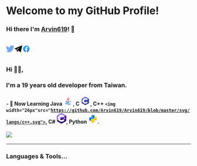 # Welcome to my GitHub Profile!

### Hi there I'm [Arvin619](https://github.com/Arvin619)! 👋
<br>
<a href="https://twitter.com/Arvin6191">
  <img align="left" alt="Twitter" width="22px" src="https://github.com/Arvin619/Arvin619/blob/master/svg/social/twitter.svg" />
</a>
<a href="https://t.me/lightda">
  <img align="left" alt="Telegram" width="22px" src="https://github.com/Arvin619/Arvin619/blob/master/svg/social/telegram.svg" />
</a>
<a href="https://www.facebook.com/profile.php?id=100002558573858">
  <img align="left" alt="Facebook" width="22px" src="https://github.com/Arvin619/Arvin619/blob/master/svg/social/facebook.svg" />
</a>
<br />

<br />

### Hi 🙋‍♂️,
### I'm a 19 years old developer from Taiwan.

#### - 📖 Now Learning Java <code><img width="26px" src="https://github.com/Arvin619/Arvin619/blob/master/svg/langs/java.svg"></code>, C <code><img width="26px" src="https://github.com/Arvin619/Arvin619/blob/master/svg/langs/c.svg"></code>, C++ <code><img width="26px"src="https://github.com/Arvin619/Arvin619/blob/master/svg/langs/c++.svg"></code>, C# <code><img width="26px" src="https://github.com/Arvin619/Arvin619/blob/master/svg/langs/c-sharp.svg"></code>, Python <code><img width="26px" src="https://github.com/Arvin619/Arvin619/blob/master/svg/langs/python.svg"></code>.



<img src="https://github-readme-stats.vercel.app/api?username=Arvin619&show_icons=true&title_color=fff&icon_color=79ff97&text_color=9f9f9f&bg_color=151515">

***********************************

### Languages & Tools...

<p align="center">


</p>
<!--
**lightda104530/lightda104530** is a ✨ _special_ ✨ repository because its `README.md` (this file) appears on your GitHub profile.

Here are some ideas to get you started:

- 🔭 I’m currently working on ...
- 🌱 I’m currently learning ...
- 👯 I’m looking to collaborate on ...
- 🤔 I’m looking for help with ...
- 💬 Ask me about ...
- 📫 How to reach me: ...
- 😄 Pronouns: ...
- ⚡ Fun fact: ...
-->
